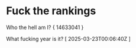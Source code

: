# Fuck the rankings

Who the hell am I?
{ 14633041 }

What fucking year is it?
[ 2025-03-23T00:06:40Z ]
